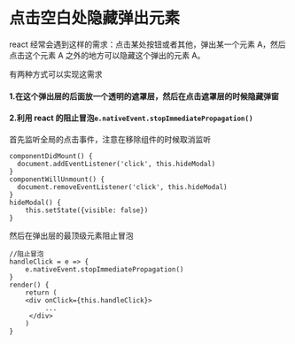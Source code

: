 # 点击空白处隐藏弹出元素

react 经常会遇到这样的需求：点击某处按钮或者其他，弹出某一个元素 A，然后点击这个元素 A 之外的地方可以隐藏这个弹出的元素 A。

有两种方式可以实现这需求

#### 1.在这个弹出层的后面放一个**透明的遮罩层**，然后在点击遮罩层的时候隐藏弹窗

#### 2.利用 react 的阻止冒泡`e.nativeEvent.stopImmediatePropagation()`

首先监听全局的点击事件，注意在移除组件的时候取消监听

```
componentDidMount() {
  document.addEventListener('click', this.hideModal)
}
componentWillUnmount() {
  document.removeEventListener('click', this.hideModal)
}
hideModal() {
	this.setState({visible: false})
}
```

然后在弹出层的最顶级元素阻止冒泡

```
//阻止冒泡
handleClick = e => {
	e.nativeEvent.stopImmediatePropagation()
}
render() {
	return (
   	<div onClick={this.handleClick}>
    	 ...
  	 </div>
	)
}
```
